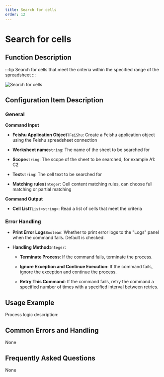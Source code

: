 ```yaml
---
title: Search for cells
order: 12
---
```


# Search for cells

## Function Description

:::tip 
Search for cells that meet the criteria within the specified range of the spreadsheet
:::

![Search for cells](../../../../assets/Search%20for%20cells_command.png)

## Configuration Item Description

### General

**Command Input**

- **Feishu Application Object**`TFeiShu`: Create a Feishu application object using the Feishu spreadsheet connection

- **Worksheet name**`string`: The name of the sheet to be searched for

- **Scope**`string`: The scope of the sheet to be searched, for example A1: C2

- **Text**`string`: The cell text to be searched for

- **Matching rules**`Integer`: Cell content matching rules, can choose full matching or partial matching


**Command Output**

- **Cell List**`TList<string>`: Read a list of cells that meet the criteria

### Error Handling

- **Print Error Logs**`Boolean`: Whether to print error logs to the "Logs" panel when the command fails. Default is checked. 

- **Handling Method**`Integer`:

    - **Terminate Process**: If the command fails, terminate the process.

    - **Ignore Exception and Continue Execution**: If the command fails, ignore the exception and continue the process.

    - **Retry This Command**: If the command fails, retry the command a specified number of times with a specified interval between retries.

## Usage Example

Process logic description:

## Common Errors and Handling

None

## Frequently Asked Questions

None

